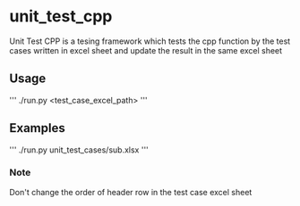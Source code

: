 # unit_test_cpp

Unit Test CPP is a tesing framework which tests the cpp function by the test cases written in excel sheet and update the result in the same excel sheet

## Usage
'''
./run.py <test_case_excel_path>
'''

## Examples
'''
./run.py unit_test_cases/sub.xlsx
'''

### Note
Don't change the order of header row in the test case excel sheet
